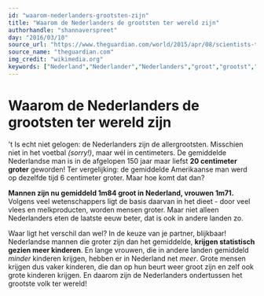 ```yaml
---
id: "waarom-nederlanders-grootsten-zijn"
title: "Waarom de Nederlanders de grootsten ter wereld zijn"
authorhandle: "shannaverspreet"
day: "2016/03/10"
source_url: "https://www.theguardian.com/world/2015/apr/08/scientists-try-to-answer-why-dutch-people-are-so-tall"
source_name: "theguardian.com"
img_credit: "wikimedia.org"
keywords: ["Nederland","Nederlander","Nederlanders","groot","grootst","grootste","lengte","centimeter"]
---
```

# Waarom de Nederlanders de grootsten ter wereld zijn
't Is echt niet gelogen: de Nederlanders zijn de allergrootsten. Misschien niet in het voetbal _(sorry!)_, maar wél in centimeters. De gemiddelde Nederlandse man is in de afgelopen 150 jaar maar liefst **20 centimeter groter** geworden! Ter vergelijking: de gemiddelde Amerikaanse man werd op dezelfde tijd 6 centimeter groter. Maar hoe komt dat dan?

**Mannen zijn nu gemiddeld 1m84 groot in Nederland, vrouwen 1m71.** Volgens veel wetenschappers ligt de basis daarvan in het dieet - door veel vlees en melkproducten, worden mensen groter. Maar niet alleen Nederlanders eten de laatste eeuw beter, dat is ook in andere landen zo.

Waar ligt het verschil dan wel? In de keuze van je partner, blijkbaar! Nederlandse mannen die groter zijn dan het gemiddelde, **krijgen statistisch gezien meer kinderen**. En lange vrouwen, die in andere landen gemiddeld _minder_ kinderen krijgen, hebben er in Nederland net _meer_. Grote mensen krijgen dus vaker kinderen, die dan op hun beurt weer groot zijn en zelf ook grote kinderen krijgen. En daarom zijn de Nederlanders ondertussen het grootste volk ter wereld!